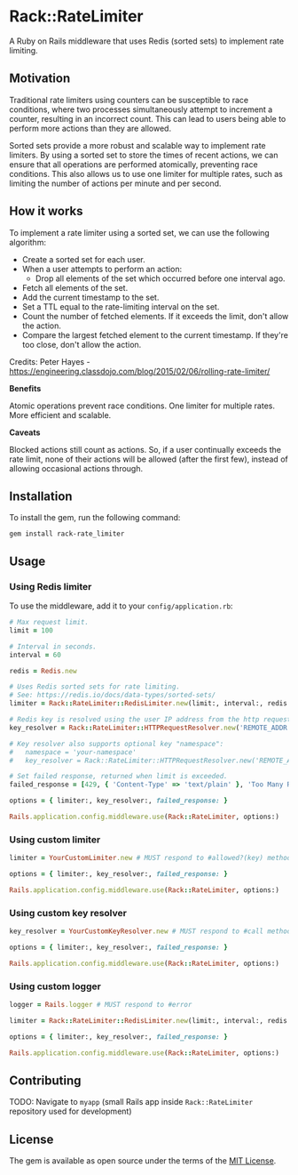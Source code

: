 # Rack::RateLimiter

A Ruby on Rails middleware that uses Redis (sorted sets) to implement rate limiting.

## Motivation

Traditional rate limiters using counters can be susceptible to race conditions, where two processes simultaneously attempt to increment a counter, resulting in an incorrect count. This can lead to users being able to perform more actions than they are allowed.

Sorted sets provide a more robust and scalable way to implement rate limiters. By using a sorted set to store the times of recent actions, we can ensure that all operations are performed atomically, preventing race conditions. This also allows us to use one limiter for multiple rates, such as limiting the number of actions per minute and per second.

## How it works

To implement a rate limiter using a sorted set, we can use the following algorithm:

- Create a sorted set for each user.
- When a user attempts to perform an action:
  - Drop all elements of the set which occurred before one interval ago.
- Fetch all elements of the set.
- Add the current timestamp to the set.
- Set a TTL equal to the rate-limiting interval on the set.
- Count the number of fetched elements. If it exceeds the limit, don't allow the action.
- Compare the largest fetched element to the current timestamp. If they're too close, don't allow the action.

Credits: Peter Hayes - https://engineering.classdojo.com/blog/2015/02/06/rolling-rate-limiter/

**Benefits**

Atomic operations prevent race conditions.
One limiter for multiple rates.
More efficient and scalable.

**Caveats**

Blocked actions still count as actions. So, if a user continually exceeds the rate limit, none of their actions will be allowed (after the first few), instead of allowing occasional actions through.

## Installation

To install the gem, run the following command:

`gem install rack-rate_limiter`

## Usage

### Using Redis limiter

To use the middleware, add it to your `config/application.rb`:

```ruby
# Max request limit.
limit = 100

# Interval in seconds.
interval = 60

redis = Redis.new

# Uses Redis sorted sets for rate limiting.
# See: https://redis.io/docs/data-types/sorted-sets/
limiter = Rack::RateLimiter::RedisLimiter.new(limit:, interval:, redis:)

# Redis key is resolved using the user IP address from the http request
key_resolver = Rack::RateLimiter::HTTPRequestResolver.new('REMOTE_ADDR')

# Key resolver also supports optional key "namespace":
#   namespace = 'your-namespace'
#   key_resolver = Rack::RateLimiter::HTTPRequestResolver.new('REMOTE_ADDR', namespace:)

# Set failed response, returned when limit is exceeded.
failed_response = [429, { 'Content-Type' => 'text/plain' }, 'Too Many Requests']

options = { limiter:, key_resolver:, failed_response: }

Rails.application.config.middleware.use(Rack::RateLimiter, options:)
```

### Using custom limiter

```ruby
limiter = YourCustomLimiter.new # MUST respond to #allowed?(key) method.

options = { limiter:, key_resolver:, failed_response: }

Rails.application.config.middleware.use(Rack::RateLimiter, options:)
```

### Using custom key resolver

```ruby
key_resolver = YourCustomKeyResolver.new # MUST respond to #call method.

options = { limiter:, key_resolver:, failed_response: }

Rails.application.config.middleware.use(Rack::RateLimiter, options:)

```

### Using custom logger

```ruby
logger = Rails.logger # MUST respond to #error

limiter = Rack::RateLimiter::RedisLimiter.new(limit:, interval:, redis:, logger:)

options = { limiter:, key_resolver:, failed_response: }

Rails.application.config.middleware.use(Rack::RateLimiter, options:)

```

## Contributing

TODO: Navigate to `myapp` (small Rails app inside `Rack::RateLimiter` repository used for development)

## License

The gem is available as open source under the terms of the [MIT License](https://opensource.org/licenses/MIT).
